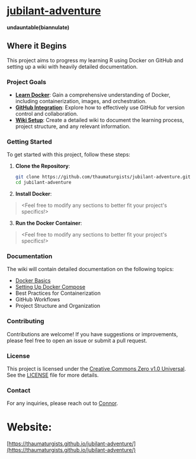 # [jubilant-adventure](https://thaumaturgists.github.io/jubilant-adventure/)
**undauntable(biannulate)**

## Where it Begins
This project aims to progress my learning R using Docker on GitHub and setting up a wiki with heavily detailed documentation.

### Project Goals
- **[Learn Docker](https://github.com/thaumaturgists/jubilant-adventure/wiki/Docker-Basics)**: Gain a comprehensive understanding of Docker, including containerization, images, and orchestration.
- **[GitHub Integration](https://github.com/thaumaturgists/jubilant-adventure/wiki/GitHub-Integration)**: Explore how to effectively use GitHub for version control and collaboration.
- **[Wiki Setup](https://github.com/thaumaturgists/jubilant-adventure/wiki/Wiki%E2%80%90-GitHub-Wiki-Setup-Guide)**: Create a detailed wiki to document the learning process, project structure, and any relevant information.

### Getting Started
To get started with this project, follow these steps:

1. **Clone the Repository**:
   ```bash
   git clone https://github.com/thaumaturgists/jubilant-adventure.git
   cd jubilant-adventure
   ```
   
2. **Install Docker**:
><Feel free to modify any sections to better fit your project's specifics!>

3. **Run the Docker Container**:
><Feel free to modify any sections to better fit your project's specifics!>

### Documentation
The wiki will contain detailed documentation on the following topics:
- [Docker Basics](https://github.com/thaumaturgists/jubilant-adventure/wiki/Docker-Basics)
- [Setting Up Docker Compose](https://github.com/thaumaturgists/jubilant-adventure/wiki/Setting-Up-Docker-Compose)
- Best Practices for Containerization
- GitHub Workflows
- Project Structure and Organization

### Contributing
Contributions are welcome! If you have suggestions or improvements, please feel free to open an issue or submit a pull request.

### License
This project is licensed under the [Creative Commons Zero v1.0 Universal](https://creativecommons.org/publicdomain/zero/1.0/). See the [LICENSE](LICENSE) file for more details.

### Contact
For any inquiries, please reach out to [Connor](mailto:pcadams313@gmail.com).

# Website:
[https://thaumaturgists.github.io/jubilant-adventure/](https://thaumaturgists.github.io/jubilant-adventure/)
